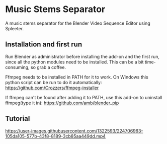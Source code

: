 # Music Stems Separator
A music stems separator for the Blender Video Sequence Editor using Spleeter.

## Installation and first run
Run Blender as administrator before installing the add-on and the first run, since all the python modules need to be installed. This can be a bit time-consuming, so grab a coffee. 

Ffmpeg needs to be installed in PATH for it to work. On Windows this python script can be run to do it automatically: https://github.com/Crozzers/ffmpeg-installer

If ffmpeg can't be found after adding it to PATH, use this add-on to uninstall ffmpeg(type it in): https://github.com/amb/blender_pip

## Tutorial

https://user-images.githubusercontent.com/1322593/224706963-105da105-577b-43f8-8189-3cb85aa449dd.mp4

